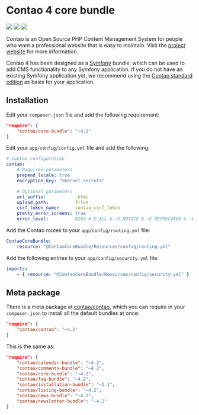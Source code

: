 Contao 4 core bundle
====================

[![](https://img.shields.io/travis/contao/core-bundle/master.svg?style=flat-square)](https://travis-ci.org/contao/core-bundle/)
[![](https://img.shields.io/scrutinizer/g/contao/core-bundle/master.svg?style=flat-square)](https://scrutinizer-ci.com/g/contao/core-bundle/)
[![](https://img.shields.io/coveralls/contao/core-bundle/master.svg?style=flat-square)](https://coveralls.io/github/contao/core-bundle)

Contao is an Open Source PHP Content Management System for people who want a
professional website that is easy to maintain. Visit the [project website][1]
for more information.

Contao 4 has been designed as a [Symfony][2] bundle, which can be used to add
CMS functionality to any Symfony application. If you do not have an existing
Symfony application yet, we recommend using the [Contao standard edition][3] as
basis for your application.


Installation
------------

Edit your `composer.json` file and add the following requirement:

```json
"require": {
    "contao/core-bundle": "~4.2"
}
```

Edit your `app/config/config.yml` file and add the following:

```yml
# Contao configuration
contao:
    # Required parameters
    prepend_locale: true
    encryption_key: "%kernel.secret%"

    # Optional parameters
    url_suffix:           .html
    upload_path:          files
    csrf_token_name:      contao_csrf_token
    pretty_error_screens: true
    error_level:          8183 # E_ALL & ~E_NOTICE & ~E_DEPRECATED & ~E_USER_DEPRECATED
```

Add the Contao routes to your `app/config/routing.yml` file:

```yml
ContaoCoreBundle:
    resource: "@ContaoCoreBundle/Resources/config/routing.yml"
```

Add the following entries to your `app/config/security.yml` file:

```yml
imports:
    - { resource: "@ContaoCoreBundle/Resources/config/security.yml" }
```


Meta package
------------

There is a meta package at [contao/contao][4], which you can require in your
`composer.json` to install all the default bundles at once:

```json
"require": {
    "contao/contao": "~4.2"
}
```

This is the same as:

```json
"require": {
    "contao/calendar-bundle": "~4.2",
    "contao/comments-bundle": "~4.2",
    "contao/core-bundle": "~4.2",
    "contao/faq-bundle": "~4.2",
    "contao/installation-bundle": "~1.1",
    "contao/listing-bundle": "~4.2",
    "contao/news-bundle": "~4.2",
    "contao/newsletter-bundle": "~4.2"
}
```


[1]: https://contao.org
[2]: http://symfony.com/
[3]: https://github.com/contao/standard-edition
[4]: https://github.com/contao/contao
